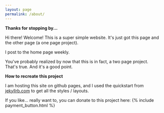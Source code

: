 ```yaml
---
layout: page
permalink: /about/
---
```

**Thanks for stopping by...**

Hi there! Welcome! This is a super simple website. It's just got this page and the other page (a one page project). 

I post to the home page weekly. 

You've probably realized by now that this is in fact, a two page project. That's true. And it's a good point. 

**How to recreate this project**


I am hosting this site on github pages, and I used the quickstart from [jekyllrb.com](https://jekyllrb.com/) to get all the styles / layouts. 

If you like... really want to, you can donate to this project here: 
{% include payment_button.html %}